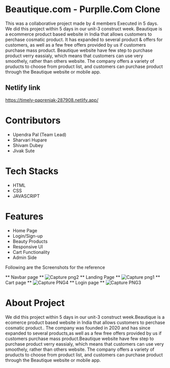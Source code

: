 
# Beautique.com - Purplle.Com Clone

This was a collaborative project made by 4 members Executed in 5 days.
We did this project within 5 days in our unit-3 construct week. Beautique is a ecommerce product based website  in India that allows customers to perchase cosmatic product. It has expanded to several product & offers for customers, as well as a few free offers provided by us if customers purchase mass product. Beautique website have few step to purchase product verry eassialy, which means that customers can use very smoothely, rather than others website. The company offers a variety of pruducts to choose from product list, and customers can purchase product through the Beautique website or mobile app.
## Netlify link
https://timely-paprenjak-287908.netlify.app/
<h1>Contributors</h1>
<ul>
<li>Upendra Pal (Team Lead)</li>
<li>Sharvari Hupare</li>
<li>Shivam Dubey</li>
<li>Jivak Sute</li>
</ul>


<h1>Tech Stacks</h1>

<ul>
<li>HTML</li>
<li>CSS</li>
<li>JAVASCRIPT</li>
</ul>

<h1>Features</h1>

<ul>
<li>Home Page</li>
<li>Login/Sign-up</li>
<li>Beauty Products</li>
<li>Responsive UI</li>
<li>Cart Functionality</li>
<li>Admin Side</li>
</ul>

Following are the Screenshots for the reference

 ** Navbar page **
![Capture png2](https://user-images.githubusercontent.com/112810287/221392779-3436afb6-cc73-4344-98e2-5ca234cc60c1.PNG)
** Landing Page **
![Capture png1](https://user-images.githubusercontent.com/112810287/221392771-22042591-737c-4f93-831a-98ebe09cde1c.PNG)
** Cart page **
![Capture PNG4](https://user-images.githubusercontent.com/112810287/221392723-2de47c91-4b3e-48b5-8d73-541a80ab0b8e.PNG)
** Login page **
![Capture PNG3](https://user-images.githubusercontent.com/112810287/221392795-94c5d523-9464-49f3-9a60-2d610cad499d.PNG)





# About Project
 We did this project within 5 days in our unit-3 construct week.Beautique is a ecomerce product based website  in India that allows customers to perchase cosmatic product.. The company was founded in 2020 and has since expanded to several products,as well as a few free offers provided by us if customers purchase mass product.Beautique website have few step to purchase product verry eassialy, which means that customers can use very smoothely, rather than others website. The company offers a variety of pruducts to choose from product list, and customers can purchase product through the Beautique website or mobile app.

